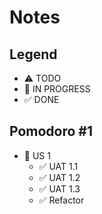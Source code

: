 # Notes

## Legend
- ⚠ TODO
- 🚧 IN PROGRESS
- ✅ DONE

## Pomodoro #1

- 🚧 US 1
  - ✅ UAT 1.1
  - ✅ UAT 1.2
  - ✅ UAT 1.3  
  - ✅ Refactor